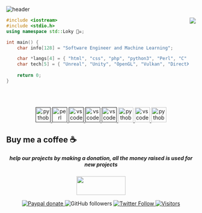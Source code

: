 ![header](https://capsule-render.vercel.app/api?type=waving&color=auto&height=220&section=header&text=0xLoky%20🏴‍☠️&fontSize=60&animation=fadeIn&fontAlignY=38&desc=Web%20Developer%20And%20Pentesting%20Tool%20Scripting&descAlignY=51&descAlign=62)
<div style="width: 10px;"></div>
<a  href="https://discord.gg/tBNG8Myd4f"><img align="right" src="https://discordapp.com/api/guilds/712028511124062259/widget.png?style=banner4"/></a>

```C++
#include <iostream>
#include <stdio.h>
using namespace std::Loky 🏴‍☠️;

int main() {
    char info[128] = "Software Engineer and Machine Learning";

    char *langs[4] = { "html", "css", "php", "python3", "Perl", "C" };
    char tech[5] = { "Unreal", "Unity", "OpenGL", "Vulkan", "DirectX" };
    
    return 0;
}
``` 
</div><br>
<br>

  <p align="center">
   <a href="">
      <img src="https://github.com/get-icon/geticon/blob/master/icons/python.svg" alt="pythob" width="40" height="40"/>
   </a>
   <a href="">
      <img src="https://github.com/get-icon/geticon/blob/master/icons/perl.svg" alt="perl" width="40" height="40"/>
   </a>
   <a href="">
      <img src="https://github.com/get-icon/geticon/blob/master/icons/c.svg" alt="vscode" width="40" height="40"/>
   </a>
   <a href="">
      <img src="https://github.com/get-icon/geticon/blob/master/icons/php.svg" alt="vscode" width="40" height="40"/>
   </a>
   <a href="">
      <img src="https://github.com/get-icon/geticon/blob/master/icons/mysql.svg" alt="vscode" width="40" height="40"/>
   </a>
       <a href="https://code.visualstudio.com/">
      <img src="https://github.com/get-icon/geticon/blob/master/icons/wordpress.svg" alt="pythob" width="40" height="40"/>
   </a>
   <a href="https://code.visualstudio.com/">
      <img src="https://cdn.jsdelivr.net/gh/devicons/devicon/icons/vscode/vscode-original.svg" alt="vscode" width="40" height="40"/>
   </a>
       <a href="https://code.visualstudio.com/">
      <img src="https://github.com/get-icon/geticon/blob/master/icons/wordpress.svg" alt="pythob" width="40" height="40"/>
   </a>
</p>
<h4 align="center">


## **Buy me a coffee ☕**
<h5 align="center">help our projects by making a donation, all the money raised is used for new projects</h5>
<p align="center">
    <a href="https://www.paypal.com/donate?hosted_button_id=NKQEXWK3RQDPQ&source=url">
        <img src="https://img.shields.io/badge/PayPal-00457C?style=for-the-badge&logo=paypal&logoColor=white" height="50" width="130" />
    </a>

<p align="center">
<div style="width: 10px;"></div>
<div align="center">
    <a href="https://www.paypal.com/donate?hosted_button_id=NKQEXWK3RQDPQ&source=url">
        <img alt="Paypal donate"
             src="https://img.shields.io/badge/Paypal-Donate!-%2300457C.svg?logo=paypal&style=flat-square">
    </a>
    <a href"https://github.com/0xLoky?tab=followers">
        <img alt="GitHub followers" 
             src="https://img.shields.io/github/followers/0xLoky?style=social" />
    </a>
    <a href="https://twitter.com/0xLoky">
        <img alt="Twitter Follow" 
             src="https://img.shields.io/twitter/follow/0xLoky?style=social">
    </a>
    <a href="https://visitor-badge.glitch.me">
        <img alt="Visitors"
             src="https://visitor-badge.glitch.me/badge?page_id=0xLoky.visitor-badge" />
    </a> </p>
